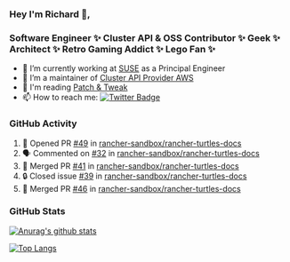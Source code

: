 ### Hey I'm Richard 👋, 

<h3 align="left">Software Engineer ✨ Cluster API & OSS Contributor ✨ Geek ✨ Architect ✨ Retro Gaming Addict ✨ Lego Fan ✨</h3>

- 🔭 I’m currently working at [SUSE](https://www.suse.com/) as a Principal Engineer
- 👯 I’m a maintainer of [Cluster API Provider AWS](https://github.com/kubernetes-sigs/cluster-api-provider-aws)
- 💬 I'm reading [Patch & Tweak](https://bjooks.com/products/patch-tweak-exploring-modular-synthesis)
- 📫 How to reach me: [![Twitter Badge](https://img.shields.io/badge/-@fruit_case-00acee?style=flat&logo=Twitter&logoColor=white)](https://twitter.com/intent/follow?screen_name=fruit_case "Follow on Twitter")

### GitHub Activity 

<!--START_SECTION:activity-->
1. 💪 Opened PR [#49](https://github.com/rancher-sandbox/rancher-turtles-docs/pull/49) in [rancher-sandbox/rancher-turtles-docs](https://github.com/rancher-sandbox/rancher-turtles-docs)
2. 🗣 Commented on [#32](https://github.com/rancher-sandbox/rancher-turtles-docs/pull/32#issuecomment-1754507893) in [rancher-sandbox/rancher-turtles-docs](https://github.com/rancher-sandbox/rancher-turtles-docs)
3. 🎉 Merged PR [#41](https://github.com/rancher-sandbox/rancher-turtles-docs/pull/41) in [rancher-sandbox/rancher-turtles-docs](https://github.com/rancher-sandbox/rancher-turtles-docs)
4. 🔒 Closed issue [#39](https://github.com/rancher-sandbox/rancher-turtles-docs/issues/39) in [rancher-sandbox/rancher-turtles-docs](https://github.com/rancher-sandbox/rancher-turtles-docs)
5. 🎉 Merged PR [#46](https://github.com/rancher-sandbox/rancher-turtles-docs/pull/46) in [rancher-sandbox/rancher-turtles-docs](https://github.com/rancher-sandbox/rancher-turtles-docs)
<!--END_SECTION:activity-->

### GitHub Stats

[![Anurag's github stats](https://github-readme-stats.vercel.app/api?username=richardcase&count_private=true&show_icons=true)](https://github.com/anuraghazra/github-readme-stats)

[![Top Langs](https://github-readme-stats.vercel.app/api/top-langs/?username=richardcase&hide=html&layout=compact)](https://github.com/anuraghazra/github-readme-stats)
